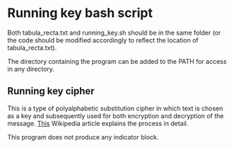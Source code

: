 # Running key bash script

Both tabula_recta.txt and running_key.sh should be in the same folder (or the code should be modified accordingly to reflect the location of tabula_recta.txt).

The directory containing the program can be added to the PATH for access in any directory.

## Running key cipher

This is a type of polyalphabetic substitution cipher in which text is chosen as a key and subsequently used for both encryption and decryption of the message. [This](https://en.wikipedia.org/wiki/Running_key_cipher) Wikipedia article explains the process in detail.

This program does not produce any indicator block.
